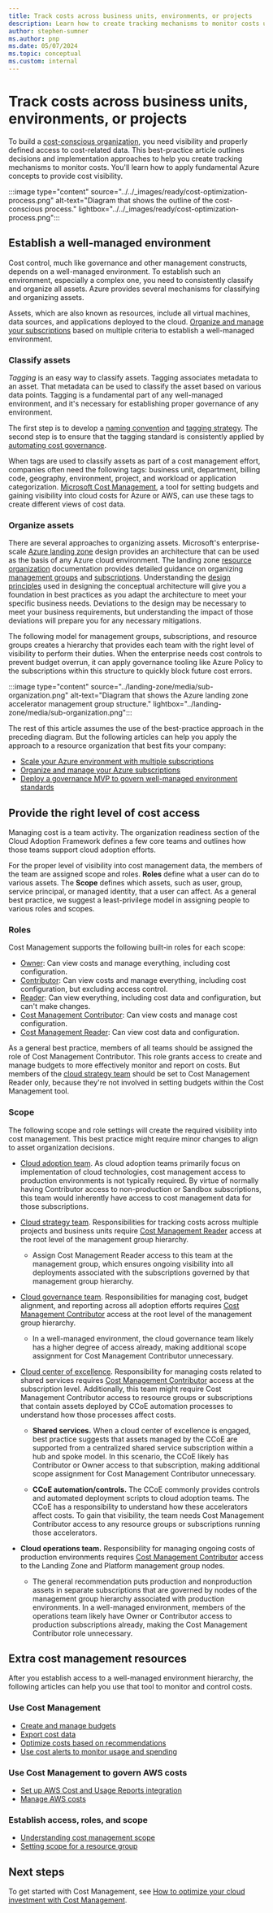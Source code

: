 ```yaml
---
title: Track costs across business units, environments, or projects
description: Learn how to create tracking mechanisms to monitor costs using the Cloud Adoption Framework for Azure.
author: stephen-sumner
ms.author: pnp
ms.date: 05/07/2024
ms.topic: conceptual
ms.custom: internal
---
```


# Track costs across business units, environments, or projects

To build a [cost-conscious organization](../../organize/cost-conscious-organization.md), you need visibility and properly defined access to cost-related data. This best-practice article outlines decisions and implementation approaches to help you create tracking mechanisms to monitor costs. You'll learn how to apply fundamental Azure concepts to provide cost visibility.

:::image type="content" source="../../_images/ready/cost-optimization-process.png" alt-text="Diagram that shows the outline of the cost-conscious process." lightbox="../../_images/ready/cost-optimization-process.png":::

## Establish a well-managed environment

Cost control, much like governance and other management constructs, depends on a well-managed environment. To establish such an environment, especially a complex one, you need to consistently classify and organize all assets. Azure provides several mechanisms for classifying and organizing assets.

Assets, which are also known as resources, include all virtual machines, data sources, and applications deployed to the cloud. [Organize and manage your subscriptions](../azure-best-practices/organize-subscriptions.md) based on multiple criteria to establish a well-managed environment.

### Classify assets

*Tagging* is an easy way to classify assets. Tagging associates metadata to an asset. That metadata can be used to classify the asset based on various data points. Tagging is a fundamental part of any well-managed environment, and it's necessary for establishing proper governance of any environment.

The first step is to develop a [naming convention](/azure/cloud-adoption-framework/ready/azure-best-practices/resource-naming) and [tagging strategy](/azure/cloud-adoption-framework/ready/azure-best-practices/resource-tagging). The second step is to ensure that the tagging standard is consistently applied by [automating cost governance](/azure/cloud-adoption-framework/govern/enforce-cloud-governance-policies#automate-cost-governance).

When tags are used to classify assets as part of a cost management effort, companies often need the following tags: business unit, department, billing code, geography, environment, project, and workload or application categorization. [Microsoft Cost Management](/azure/cost-management-billing/), a tool for setting budgets and gaining visibility into cloud costs for Azure or AWS, can use these tags to create different views of cost data.

### Organize assets

There are several approaches to organizing assets. Microsoft's enterprise-scale [Azure landing zone](/azure/cloud-adoption-framework/ready/landing-zone/) design provides an architecture that can be used as the basis of any Azure cloud environment.  The landing zone [resource organization](/azure/cloud-adoption-framework/ready/landing-zone/design-area/resource-org) documentation provides detailed guidance on organizing [management groups](/azure/cloud-adoption-framework/ready/landing-zone/design-area/resource-org-management-groups) and [subscriptions](/azure/cloud-adoption-framework/ready/landing-zone/design-area/resource-org-management-groups). Understanding the [design principles](/azure/cloud-adoption-framework/ready/landing-zone/design-principles) used in designing the conceptual architecture will give you a foundation in best practices as you adapt the architecture to meet your specific business needs. Deviations to the design may be necessary to meet your business requirements, but understanding the impact of those deviations will prepare you for any necessary mitigations.

The following model for management groups, subscriptions, and resource groups creates a hierarchy that provides each team with the right level of visibility to perform their duties. When the enterprise needs cost controls to prevent budget overrun, it can apply governance tooling like Azure Policy to the subscriptions within this structure to quickly block future cost errors.

:::image type="content" source="../landing-zone/media/sub-organization.png" alt-text="Diagram that shows the Azure landing zone accelerator management group structure." lightbox="../landing-zone/media/sub-organization.png":::

The rest of this article assumes the use of the best-practice approach in the preceding diagram. But the following articles can help you apply the approach to a resource organization that best fits your company:

- [Scale your Azure environment with multiple subscriptions](../azure-best-practices/scale-subscriptions.md)
- [Organize and manage your Azure subscriptions](../azure-best-practices/organize-subscriptions.md)
- [Deploy a governance MVP to govern well-managed environment standards](../../govern/guides/complex/index.md)

## Provide the right level of cost access

Managing cost is a team activity. The organization readiness section of the Cloud Adoption Framework defines a few core teams and outlines how those teams support cloud adoption efforts.

For the proper level of visibility into cost management data, the members of the team are assigned scope and roles. **Roles** define what a user can do to various assets. The **Scope** defines which assets, such as user, group, service principal, or managed identity, that a user can affect. As a general best practice, we suggest a least-privilege model in assigning people to various roles and scopes.

### Roles

<!-- docutune:casing Owner Contributor Reader -->

Cost Management supports the following built-in roles for each scope:

- [Owner](/azure/role-based-access-control/built-in-roles#owner): Can view costs and manage everything, including cost configuration.
- [Contributor](/azure/role-based-access-control/built-in-roles#contributor): Can view costs and manage everything, including cost configuration, but excluding access control.
- [Reader](/azure/role-based-access-control/built-in-roles#reader): Can view everything, including cost data and configuration, but can't make changes.
- [Cost Management Contributor](/azure/role-based-access-control/built-in-roles#cost-management-contributor): Can view costs and manage cost configuration.
- [Cost Management Reader](/azure/role-based-access-control/built-in-roles#cost-management-reader): Can view cost data and configuration.

As a general best practice, members of all teams should be assigned the role of Cost Management Contributor. This role grants access to create and manage budgets to more effectively monitor and report on costs. But members of the [cloud strategy team](../../organize/cloud-strategy.md) should be set to Cost Management Reader only, because they're not involved in setting budgets within the Cost Management tool.

### Scope

The following scope and role settings will create the required visibility into cost management. This best practice might require minor changes to align to asset organization decisions.

- [Cloud adoption team](../../organize/cloud-adoption.md). As cloud adoption teams primarily focus on implementation of cloud technologies, cost management access to production environments is not typically required. By virtue of normally having Contributor access to non-production or Sandbox subscriptions, this team would inherently have access to cost management data for those subscriptions.

- [Cloud strategy team](../../organize/cloud-strategy.md). Responsibilities for tracking costs across multiple projects and business units require [Cost Management Reader](/azure/role-based-access-control/built-in-roles#cost-management-reader) access at the root level of the management group hierarchy.

  - Assign Cost Management Reader access to this team at the management group, which ensures ongoing visibility into all deployments associated with the subscriptions governed by that management group hierarchy.

- [Cloud governance team](../../organize/cloud-governance.md). Responsibilities for managing cost, budget alignment, and reporting across all adoption efforts requires [Cost Management Contributor](/azure/role-based-access-control/built-in-roles#cost-management-contributor) access at the root level of the management group hierarchy.

  - In a well-managed environment, the cloud governance team likely has a higher degree of access already, making additional scope assignment for Cost Management Contributor unnecessary.

- [Cloud center of excellence](../../organize/cloud-center-of-excellence.md). Responsibility for managing costs related to shared services requires [Cost Management Contributor](/azure/role-based-access-control/built-in-roles#cost-management-contributor) access at the subscription level. Additionally, this team might require Cost Management Contributor access to resource groups or subscriptions that contain assets deployed by CCoE automation processes to understand how those processes affect costs.

  - **Shared services.** When a cloud center of excellence is engaged, best practice suggests that assets managed by the CCoE are supported from a centralized shared service subscription within a hub and spoke model. In this scenario, the CCoE likely has Contributor or Owner access to that subscription, making additional scope assignment for Cost Management Contributor unnecessary.
  
  - **CCoE automation/controls.** The CCoE commonly provides controls and automated deployment scripts to cloud adoption teams. The CCoE has a responsibility to understand how these accelerators affect costs. To gain that visibility, the team needs Cost Management Contributor access to any resource groups or subscriptions running those accelerators.

- **Cloud operations team.** Responsibility for managing ongoing costs of production environments requires [Cost Management Contributor](/azure/role-based-access-control/built-in-roles#cost-management-contributor) access to the Landing Zone and Platform management group nodes.

  - The general recommendation puts production and nonproduction assets in separate subscriptions that are governed by nodes of the management group hierarchy associated with production environments. In a well-managed environment, members of the operations team likely have Owner or Contributor access to production subscriptions already, making the Cost Management Contributor role unnecessary.

## Extra cost management resources

After you establish access to a well-managed environment hierarchy, the following articles can help you use that tool to monitor and control costs.

### Use Cost Management

- [Create and manage budgets](/azure/cost-management-billing/costs/tutorial-acm-create-budgets)
- [Export cost data](/azure/cost-management-billing/costs/tutorial-export-acm-data)
- [Optimize costs based on recommendations](/azure/cost-management-billing/costs/tutorial-acm-opt-recommendations)
- [Use cost alerts to monitor usage and spending](/azure/cost-management-billing/costs/cost-mgt-alerts-monitor-usage-spending)

### Use Cost Management to govern AWS costs

- [Set up AWS Cost and Usage Reports integration](/azure/cost-management-billing/costs/aws-integration-set-up-configure)
- [Manage AWS costs](/azure/cost-management-billing/costs/aws-integration-manage)

### Establish access, roles, and scope

- [Understanding cost management scope](/azure/cost-management-billing/costs/understand-work-scopes)
- [Setting scope for a resource group](/azure/role-based-access-control/quickstart-assign-role-user-portal)

## Next steps

To get started with Cost Management, see [How to optimize your cloud investment with Cost Management](/azure/cost-management-billing/costs/cost-mgt-best-practices).
